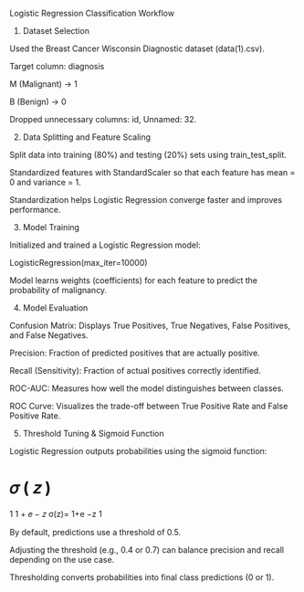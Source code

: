 Logistic Regression Classification Workflow
1. Dataset Selection

Used the Breast Cancer Wisconsin Diagnostic dataset (data(1).csv).

Target column: diagnosis

M (Malignant) → 1

B (Benign) → 0

Dropped unnecessary columns: id, Unnamed: 32.

2. Data Splitting and Feature Scaling

Split data into training (80%) and testing (20%) sets using train_test_split.

Standardized features with StandardScaler so that each feature has mean = 0 and variance = 1.

Standardization helps Logistic Regression converge faster and improves performance.

3. Model Training

Initialized and trained a Logistic Regression model:

LogisticRegression(max_iter=10000)


Model learns weights (coefficients) for each feature to predict the probability of malignancy.

4. Model Evaluation

Confusion Matrix: Displays True Positives, True Negatives, False Positives, and False Negatives.

Precision: Fraction of predicted positives that are actually positive.

Recall (Sensitivity): Fraction of actual positives correctly identified.

ROC-AUC: Measures how well the model distinguishes between classes.

ROC Curve: Visualizes the trade-off between True Positive Rate and False Positive Rate.

5. Threshold Tuning & Sigmoid Function

Logistic Regression outputs probabilities using the sigmoid function:

𝜎
(
𝑧
)
=
1
1
+
𝑒
−
𝑧
σ(z)=
1+e
−z
1
	​


By default, predictions use a threshold of 0.5.

Adjusting the threshold (e.g., 0.4 or 0.7) can balance precision and recall depending on the use case.

Thresholding converts probabilities into final class predictions (0 or 1).
